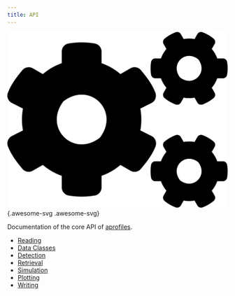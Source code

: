 ```yaml
---
title: API
---
```


![image](assets/images/cogs-solid.svg){.awesome-svg .awesome-svg}

Documentation of the core API of [aprofiles](/).

- [Reading](api/reading.md)
- [Data Classes](api/data_classes.md)
- [Detection](api/detection.md)
- [Retrieval](api/retrieval.md)
- [Simulation](api/simulation.md)
- [Plotting](api/plotting.md)
- [Writing](api/writing.md)
